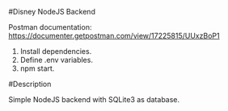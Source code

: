 #Disney NodeJS Backend

Postman documentation: https://documenter.getpostman.com/view/17225815/UUxzBoP1

1. Install dependencies.
2. Define .env variables.
3. npm start.

#Description

Simple NodeJS backend with SQLite3 as database.